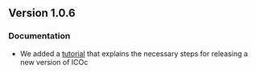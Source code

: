 ## Version 1.0.6

### Documentation

- We added a [tutorial](https://github.com/MyTooliT/ICOc/blob/cdfed9f94c94cfe17ce42abc8db7a2130e4ede51/Documentation/Guidelines/Release.md) that explains the necessary steps for releasing a new version of ICOc
